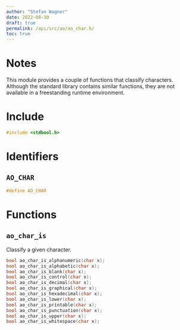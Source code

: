 ```yaml
---
author: "Stefan Wagner"
date: 2022-08-30
draft: true
permalink: /api/src/ao/ao_char.h/
toc: true
---
```


# Notes

This module provides a couple of functions that classify characters. Although the standard library contains similar functions, they are not available in a freestanding runtime environment.

# Include

```c
#include <stdbool.h>
```

# Identifiers

## `AO_CHAR`

```c
#define AO_CHAR
```

# Functions

## `ao_char_is`

Classify a given character.

```c
bool ao_char_is_alphanumeric(char x);
bool ao_char_is_alphabetic(char x);
bool ao_char_is_blank(char x);
bool ao_char_is_control(char x);
bool ao_char_is_decimal(char x);
bool ao_char_is_graphical(char x);
bool ao_char_is_hexadecimal(char x);
bool ao_char_is_lower(char x);
bool ao_char_is_printable(char x);
bool ao_char_is_punctuation(char x);
bool ao_char_is_upper(char x);
bool ao_char_is_whitespace(char x);
```

